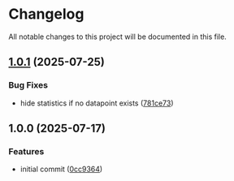 # Changelog

All notable changes to this project will be documented in this file.

## [1.0.1](https://github.com/forepath/kublade/compare/v1.0.0...v1.0.1) (2025-07-25)


### Bug Fixes

* hide statistics if no datapoint exists ([781ce73](https://github.com/forepath/kublade/commit/781ce73e1f046c616bdea71e61415e242f31804c))

## 1.0.0 (2025-07-17)


### Features

* initial commit ([0cc9364](https://github.com/forepath/kublade/commit/0cc936499866f3daf5211cef9574996b72882635))

